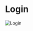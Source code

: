 # Login


![Login](https://user-images.githubusercontent.com/59518539/78462486-e5310600-76a8-11ea-9b3e-82336e6dfa4b.gif)
